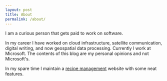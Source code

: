 ```yaml
---
layout: post
title: About
permalink: /about/
---
```


I am a curious person that gets paid to work on software.

In my career I have worked on cloud infrastructure, satellite communication, digital writing, and now geospatial data processing. 
Currently I work at Microsoft. The contents of this blog are my personal opinions and not Microsoft's.

In my spare time I maintain a [recipe management](https://letscooktime.com/) website with some neat features.